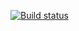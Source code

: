 [![Build status](https://ci.appveyor.com/api/projects/status/u5i09becuikimvg8?svg=true)](https://ci.appveyor.com/project/Nataliya2020/ra-homework-router-menu)

